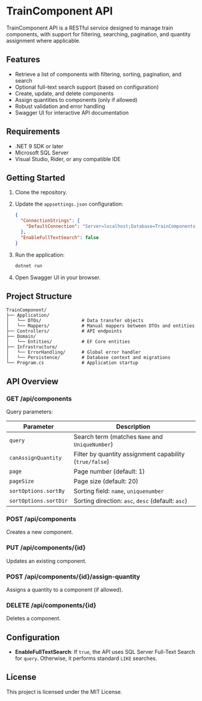 # TrainComponent API

TrainComponent API is a RESTful service designed to manage train components, with support for filtering, searching, pagination, and quantity assignment where applicable.

## Features

- Retrieve a list of components with filtering, sorting, pagination, and search
- Optional full-text search support (based on configuration)
- Create, update, and delete components
- Assign quantities to components (only if allowed)
- Robust validation and error handling
- Swagger UI for interactive API documentation

## Requirements

- .NET 9 SDK or later
- Microsoft SQL Server
- Visual Studio, Rider, or any compatible IDE

## Getting Started

1. Clone the repository.

2. Update the `appsettings.json` configuration:
   ```json
   {
     "ConnectionStrings": {
       "DefaultConnection": "Server=localhost;Database=TrainComponentsDb;Trusted_Connection=True;TrustServerCertificate=True;"
     },
     "EnableFullTextSearch": false
   }
   ```

3. Run the application:
   ```bash
   dotnet run
   ```

4. Open Swagger UI in your browser.


## Project Structure

```
TrainComponent/
├── Application/
│   └── DTOs/               # Data transfer objects
│   └── Mappers/            # Manual mappers between DTOs and entities
├── Controllers/            # API endpoints
├── Domain/
│   └── Entities/           # EF Core entities
├── Infrastructure/
│   └── ErrorHandling/      # Global error handler
│   └── Persistence/        # Database context and migrations
└── Program.cs              # Application startup
```

## API Overview

### GET /api/components

Query parameters:

| Parameter            | Description                                             |
|----------------------|---------------------------------------------------------|
| `query`              | Search term (matches `Name` and `UniqueNumber`)         |
| `canAssignQuantity`  | Filter by quantity assignment capability (`true/false`) |
| `page`               | Page number (default: 1)                                |
| `pageSize`           | Page size (default: 20)                                 |
| `sortOptions.sortBy` | Sorting field: `name`, `uniquenumber`                   |
| `sortOptions.sortDir`| Sorting direction: `asc`, `desc` (default: `asc`)       |

### POST /api/components
Creates a new component.

### PUT /api/components/{id}
Updates an existing component.

### POST /api/components/{id}/assign-quantity
Assigns a quantity to a component (if allowed).

### DELETE /api/components/{id}
Deletes a component.

## Configuration

- **EnableFullTextSearch**: If `true`, the API uses SQL Server Full-Text Search for `query`. Otherwise, it performs standard `LIKE` searches.

## License

This project is licensed under the MIT License.
